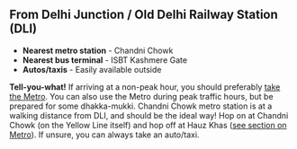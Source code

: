 ## From Delhi Junction / Old Delhi Railway Station (DLI)

 - **Nearest metro station** - Chandni Chowk
 - **Nearest bus terminal** - ISBT Kashmere Gate
 - **Autos/taxis** - Easily available outside

**Tell-you-what!**
If arriving at a non-peak hour, you should preferably [take the Metro](#metro). You can also use the Metro during peak traffic hours, but be prepared for some dhakka-mukki. Chandni Chowk metro station is at a walking distance from DLI, and should be the ideal way! Hop on at Chandni Chowk (on the Yellow Line itself) and hop off at Hauz Khas ([see section on Metro](#metro)). If unsure, you can always take an auto/taxi.

